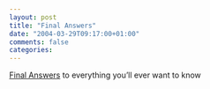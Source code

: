 ```yaml
---
layout: post
title: "Final Answers"
date: "2004-03-29T09:17:00+01:00"
comments: false
categories: 
---
```


<p><a href="http://home.att.net/~numericana/answer/">Final Answers</a> to everything you&#8217;ll ever want to know</p>


